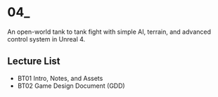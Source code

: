 # 04_
An open-world tank to tank fight  with simple AI, terrain, and advanced control system in Unreal 4.

## Lecture List
* BT01 Intro, Notes, and Assets
* BT02 Game Design Document (GDD)
